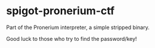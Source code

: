 # spigot-pronerium-ctf
Part of the Pronerium interpreter, a simple stripped binary.

Good luck to those who try to find the password/key! 
